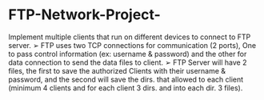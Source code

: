 # FTP-Network-Project-
Implement multiple clients that run on different devices to connect to FTP server. 
➢ FTP uses two TCP connections for communication (2 ports), One to pass control information (ex: username &amp; password) and the other for data connection to send the data files to client. 
➢ FTP Server will have 2 files, the first to save the authorized Clients with their username &amp; password, and the second will save the dirs. that allowed to each client (minimum 4 clients and for each client 3 dirs. and into each dir. 3 files).
